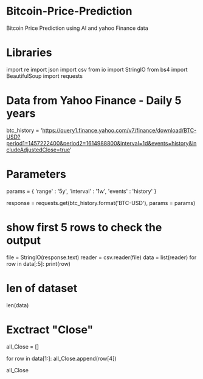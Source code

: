 # Bitcoin-Price-Prediction
Bitcoin Price Prediction using AI and yahoo Finance data

# Libraries
import re
import json
import csv
from io import StringIO
from bs4 import BeautifulSoup
import requests

# Data from Yahoo Finance - Daily 5 years 
btc_history = 'https://query1.finance.yahoo.com/v7/finance/download/BTC-USD?period1=1457222400&period2=1614988800&interval=1d&events=history&includeAdjustedClose=true'

# Parameters
params = {
    'range' : '5y',
    'interval' : '1w',
    'events' : 'history'
}

response = requests.get(btc_history.format('BTC-USD'), params = params)

# show first 5 rows to check the output 
file = StringIO(response.text)
reader = csv.reader(file)
data = list(reader)
for row in data[:5]:
    print(row)
    
# len of dataset
len(data)

# Exctract "Close"
all_Close = []

for row in data[1:]:
    all_Close.append(row[4])
    
all_Close
